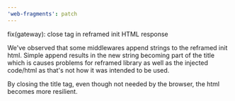 ```yaml
---
'web-fragments': patch
---
```


fix(gateway): close tag in reframed init HTML response

We've observed that some middlewares append strings to the reframed init html. Simple append results in the new string becoming part of the title which is causes problems for reframed library as well as the injected code/html as that's not how it was intended to be used.

By closing the title tag, even though not needed by the browser, the html becomes more resilient.
